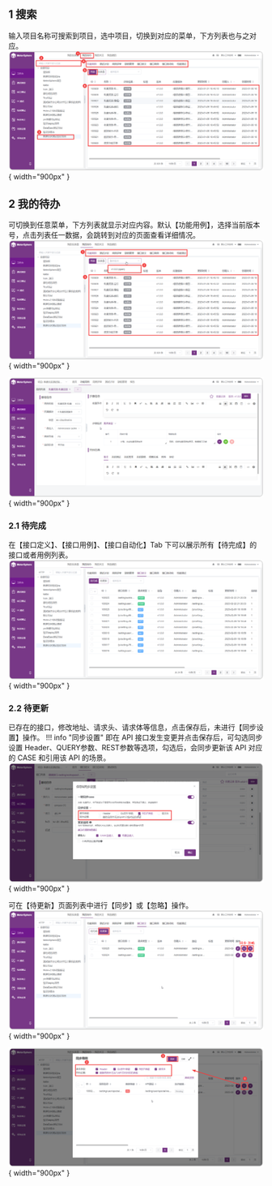 ## 1 搜索
输入项目名称可搜索到项目，选中项目，切换到对应的菜单，下方列表也与之对应。
![搜索](../../img/user_manual/my_desk/todo/todo_1.png){ width="900px" }

## 2 我的待办
可切换到任意菜单，下方列表就显示对应内容。默认【功能用例】，选择当前版本号，点击列表任一数据，会跳转到对应的页面查看详细情况。<br>
![切换](../../img/user_manual/my_desk/todo/todo_2.png){ width="900px" }

![跳转](../../img/user_manual/my_desk/todo/todo_3.png){ width="900px" }

### 2.1 待完成
在【接口定义】、【接口用例】、【接口自动化】Tab 下可以展示所有【待完成】的接口或者用例列表。
![跳转](../../img/user_manual/my_desk/todo/todo_7.png){ width="900px" }

### 2.2 待更新
已存在的接口，修改地址、请求头、请求体等信息，点击保存后，未进行【同步设置】操作。
!!! info "同步设置"
    即在 API 接口发生变更并点击保存后，可勾选同步设置 Header、QUERY参数、REST参数等选项，勾选后，会同步更新该 API 对应的 CASE 和引用该 API 的场景。
![跳转](../../img/user_manual/my_desk/todo/todo_4.png){ width="900px" }

可在【待更新】页面列表中进行【同步】或【忽略】操作。
![跳转](../../img/user_manual/my_desk/todo/todo_5.png){ width="900px" }

![跳转](../../img/user_manual/my_desk/todo/todo_6.png){ width="900px" }
